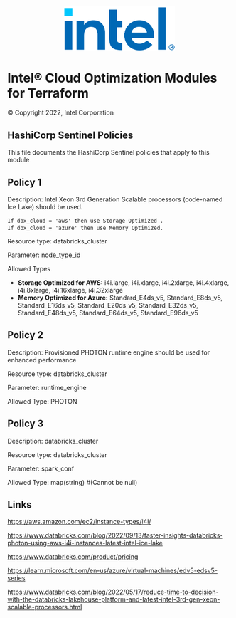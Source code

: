 <p align="center">
  <img src="./images/logo-classicblue-800px.png" alt="Intel Logo" width="250"/>
</p>

# Intel® Cloud Optimization Modules for Terraform  

© Copyright 2022, Intel Corporation

## HashiCorp Sentinel Policies

This file documents the HashiCorp Sentinel policies that apply to this module
## Policy 1

Description: Intel Xeon 3rd Generation Scalable processors (code-named Ice Lake) should be used. 

```
If dbx_cloud = 'aws' then use Storage Optimized .
If dbx_cloud = 'azure' then use Memory Optimized.
```

Resource type: databricks_cluster

Parameter: node_type_id

Allowed Types

- **Storage Optimized for AWS:** i4i.large, i4i.xlarge, i4i.2xlarge, i4i.4xlarge, i4i.8xlarge, i4i.16xlarge, i4i.32xlarge
- **Memory Optimized for Azure:** Standard_E4ds_v5, Standard_E8ds_v5, Standard_E16ds_v5, Standard_E20ds_v5, Standard_E32ds_v5, Standard_E48ds_v5, Standard_E64ds_v5, Standard_E96ds_v5

## Policy 2  

Description: Provisioned PHOTON runtime engine should be used for enhanced performance

Resource type: databricks_cluster

Parameter: runtime_engine

Allowed Type: PHOTON

## Policy 3  

Description: databricks_cluster

Resource type: databricks_cluster

Parameter: spark_conf

Allowed Type: map(string) #(Cannot be null)

## Links

<https://aws.amazon.com/ec2/instance-types/i4i/>

<https://www.databricks.com/blog/2022/09/13/faster-insights-databricks-photon-using-aws-i4i-instances-latest-intel-ice-lake>

<https://www.databricks.com/product/pricing>

<https://learn.microsoft.com/en-us/azure/virtual-machines/edv5-edsv5-series>

<https://www.databricks.com/blog/2022/05/17/reduce-time-to-decision-with-the-databricks-lakehouse-platform-and-latest-intel-3rd-gen-xeon-scalable-processors.html>


